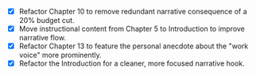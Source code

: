 - [x] Refactor Chapter 10 to remove redundant narrative consequence of a 20% budget cut.
- [x] Move instructional content from Chapter 5 to Introduction to improve narrative flow.
- [x] Refactor Chapter 13 to feature the personal anecdote about the "work voice" more prominently.
- [x] Refactor the Introduction for a cleaner, more focused narrative hook.
